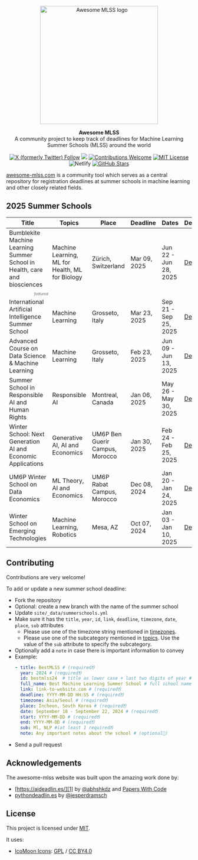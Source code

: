<p align="center">
  <a href="https://awesome-mlss.com/">
    <img src="https://awesome-mlss.com/static/img/favicon.png" width="320" alt="Awesome MLSS logo">
  </a>
</p>

<p align="center">
  <strong>
    Awesome MLSS
  </strong>
  <br>
    A community project to keep track of deadlines for Machine Learning Summer Schools (MLSS) around the world
</p>

<p align="center">
  <a href="https://x.com/awesomeMLSS"><img alt="X (formerly Twitter) Follow" src="https://img.shields.io/twitter/follow/awesomeMLSS"></a>
  <a href="https://github.com/sshkhr/awesome-mlss/pulse" alt="Activity"><img src="https://img.shields.io/github/commit-activity/m/sshkhr/awesome-mlss"/></a>  
  <a href="https://github.com/sshkhr/awesome-mlss"><img src="https://img.shields.io/badge/Contributions-Welcome-brightgreen" alt="Contributions Welcome"></a>
  <a href="https://opensource.org/licenses/MIT"><img src="https://img.shields.io/badge/License-MIT-green" alt="MIT License"></a>
  <img alt="Netlify" src="https://img.shields.io/netlify/2839ba31-3fab-4b5b-984a-995e437d79ed?logoColor=red">
  <a href="https://github.com/sshkhr/awesome-mlss/stargazers"><img src="https://img.shields.io/github/stars/sshkhr/awesome-mlss" alt="GitHub Stars"></a>
</p>

[awesome-mlss.com](https://awesome-mlss.com/) is a community tool which serves as a central repository for registration deadlines at summer schools in machine learning and other closely related fields.

## 2025 Summer Schools
Title|Topics|Place|Deadline|Dates|Details
-----|------|-----|--------|-----|-------
Bumblekite Machine Learning Summer School in Health, care and biosciences<div style="float: right; font-size: 0.6em; font-style: italic; margin-right: -5px; margin-top: 10px; color: #666;">featured</div>|Machine Learning, ML for Health, ML for Biology|Zürich, Switzerland|Mar 09, 2025|Jun 22 - Jun 28, 2025|[Details](https://awesome-mlss.com/summerschool/bumblekite25)
International Artificial Intelligence Summer School|Machine Learning|Grosseto, Italy|Mar 23, 2025|Sep 21 - Sep 25, 2025|[Details](https://awesome-mlss.com/summerschool/IAISS25)
Advanced Course on Data Science & Machine Learning|Machine Learning|Grosseto, Italy|Feb 23, 2025|Jun 09 - Jun 13, 2025|[Details](https://awesome-mlss.com/summerschool/acdl25)
Summer School in Responsible AI and Human Rights|Responsible AI|Montreal, Canada|Jan 06, 2025|May 26 - May 30, 2025|[Details](https://awesome-mlss.com/summerschool/ssraihr25)
Winter School: Next Generation AI and Economic Applications|Generative AI, AI and Economics|UM6P Ben Guerir Campus, Morocco|Jan 30, 2025|Feb 24 - Feb 25, 2025|[Details](https://awesome-mlss.com/summerschool/wsngaiea25)
UM6P Winter School on Data Economics|ML Theory, AI and Economics|UM6P Rabat Campus, Morocco|Dec 08, 2024|Jan 20 - Jan 24, 2025|[Details](https://awesome-mlss.com/summerschool/wsde25)
Winter School on Emerging Technologies|Machine Learning, Robotics|Mesa, AZ|Oct 07, 2024|Jan 03 - Jan 10, 2025|[Details](https://awesome-mlss.com/summerschool/ASUWinterSchool25)

## Contributing

Contributions are very welcome!

To add or update a new summer school deadline:
- Fork the repository
- Optional: create a new branch with the name of the summer school
- Update `site/_data/summerschools.yml`
- Make sure it has the `title`, `year`, `id`, `link`, `deadline`, `timezone`, `date`, `place`, `sub` attributes
    + Please use one of the timezone string mentioned in [timezones](timezones.md).
    + Please use one of the subcategory mentioned in [topics](topics.md). Use the value of the `sub` attribute to specify the subcategory.
- Optionally add a `note` in case there is important information to convey
- Example:
    ```yaml
    - title: BestMLSS # (required❗)
      year: 2024 # (required❗)
      id: bestmlss24  # title as lower case + last two digits of year # (required❗)
      full_name: Best Machine Learning Summer School # full school name # (required❗)
      link: link-to-website.com # (required❗)
      deadline: YYYY-MM-DD HH:SS # (required❗)
      timezone: Asia/Seoul # (required❗)
      place: Incheon, South Korea # (required❗)
      date: September 18 - September 22, 2024 # (required❗)
      start: YYYY-MM-DD # (required❗)
      end: YYYY-MM-DD # (required❗)
      sub: Ml, NLP #(at least 1 required❗)
      note: Any important notes about the school # (optional🤙)
    ```
- Send a pull request

## Acknowledgements

The awesome-mlss website was built upon the amazing work done by:

- [https://aideadlin.es/][1] by [@abhshkdz](https://twitter.com/abhshkdz) and [Papers With Code](https://paperswithcode.com/)
- [pythondeadlin.es][2] by [@jesperdramsch](https://dramsch.net/)

## License

This project is licensed under [MIT][1].

It uses:

- [IcoMoon Icons](https://icomoon.io/#icons-icomoon): [GPL](http://www.gnu.org/licenses/gpl.html) / [CC BY4.0](http://creativecommons.org/licenses/by/4.0/)


[1]: http://aideadlin.es/
[2]: https://pythondeadlin.es/